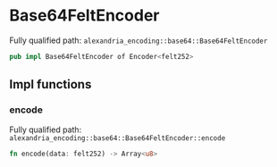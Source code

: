 # Base64FeltEncoder

Fully qualified path: `alexandria_encoding::base64::Base64FeltEncoder`

```rust
pub impl Base64FeltEncoder of Encoder<felt252>
```

## Impl functions

### encode

Fully qualified path: `alexandria_encoding::base64::Base64FeltEncoder::encode`

```rust
fn encode(data: felt252) -> Array<u8>
```


